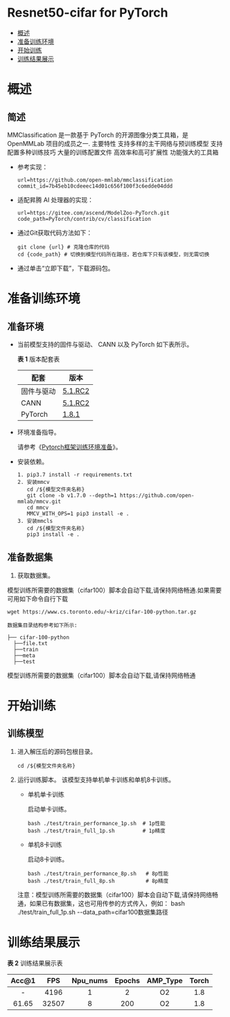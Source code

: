 # Resnet50-cifar for PyTorch

-   [概述](概述.md)
-   [准备训练环境](准备训练环境.md)
-   [开始训练](开始训练.md)
-   [训练结果展示](训练结果展示.md)



# 概述

## 简述

MMClassification 是一款基于 PyTorch 的开源图像分类工具箱，是 OpenMMLab 项目的成员之一.
    主要特性
        支持多样的主干网络与预训练模型
        支持配置多种训练技巧
        大量的训练配置文件
        高效率和高可扩展性
        功能强大的工具箱

- 参考实现：

  ```
  url=https://github.com/open-mmlab/mmclassification
  commit_id=7b45eb10cdeeec14d01c656f100f3c6edde04ddd
  ```

- 适配昇腾 AI 处理器的实现：

  ```
  url=https://gitee.com/ascend/ModelZoo-PyTorch.git
  code_path=PyTorch/contrib/cv/classification
  ```
  
- 通过Git获取代码方法如下：

  ```
  git clone {url} # 克隆仓库的代码
  cd {code_path} # 切换到模型代码所在路径，若仓库下只有该模型，则无需切换
  ```
  
- 通过单击“立即下载”，下载源码包。

# 准备训练环境

## 准备环境

- 当前模型支持的固件与驱动、 CANN 以及 PyTorch 如下表所示。

  **表 1**  版本配套表

  | 配套       | 版本                                                         |
  | ---------- | ------------------------------------------------------------ |
  | 固件与驱动 | [5.1.RC2](https://www.hiascend.com/hardware/firmware-drivers?tag=commercial) |
  | CANN       | [5.1.RC2](https://www.hiascend.com/software/cann/commercial?version=5.1.RC2) |
  | PyTorch    | [1.8.1](https://gitee.com/ascend/pytorch/tree/master/) |

- 环境准备指导。

  请参考《[Pytorch框架训练环境准备](https://www.hiascend.com/document/detail/zh/ModelZoo/pytorchframework/ptes)》。
  
- 安装依赖。
  ```
  1. pip3.7 install -r requirements.txt
  2. 安装mmcv
     cd /${模型文件夹名称}
     git clone -b v1.7.0 --depth=1 https://github.com/open-mmlab/mmcv.git
     cd mmcv
     MMCV_WITH_OPS=1 pip3 install -e .
  3. 安装mmcls
     cd /${模型文件夹名称}
     pip3 install -e .
  ```


## 准备数据集

1. 获取数据集。

  模型训练所需要的数据集（cifar100）脚本会自动下载,请保持网络畅通.如果需要可用如下命令自行下载
    
    wget https://www.cs.toronto.edu/~kriz/cifar-100-python.tar.gz

   ```
   数据集目录结构参考如下所示:
   ```
    ├── cifar-100-python
      ├──file.txt   
      ├──train                  
      ├──meta     
      ├──test

 模型训练所需要的数据集（cifar100）脚本会自动下载,请保持网络畅通

# 开始训练

## 训练模型

1. 进入解压后的源码包根目录。

   ```
   cd /${模型文件夹名称}
   ```

2. 运行训练脚本。
   该模型支持单机单卡训练和单机8卡训练。

   - 单机单卡训练

     启动单卡训练。

     ```
     bash ./test/train_performance_1p.sh  # 1p性能
     bash ./test/train_full_1p.sh         # 1p精度 
     ```

   - 单机8卡训练

     启动8卡训练。
     ```
     bash ./test/train_performance_8p.sh   # 8p性能
     bash ./test/train_full_8p.sh          # 8p精度 
     ```

    注意：模型训练所需要的数据集（cifar100）脚本会自动下载,请保持网络畅通，如果已有数据集，这也可用传参的方式传入，例如：
      bash ./test/train_full_1p.sh --data_path=cifar100数据集路径

   

# 训练结果展示

**表 2**  训练结果展示表

| Acc@1  | FPS  | Npu_nums | Epochs | AMP_Type | Torch |
| :----: | :--: | :------: | :----: | :------: | :---: |
|   -    | 4196   |    1     |  2   |    O2    |  1.8  | 
| 61.65  | 32507  |    8     | 200  |    O2    |  1.8  |









